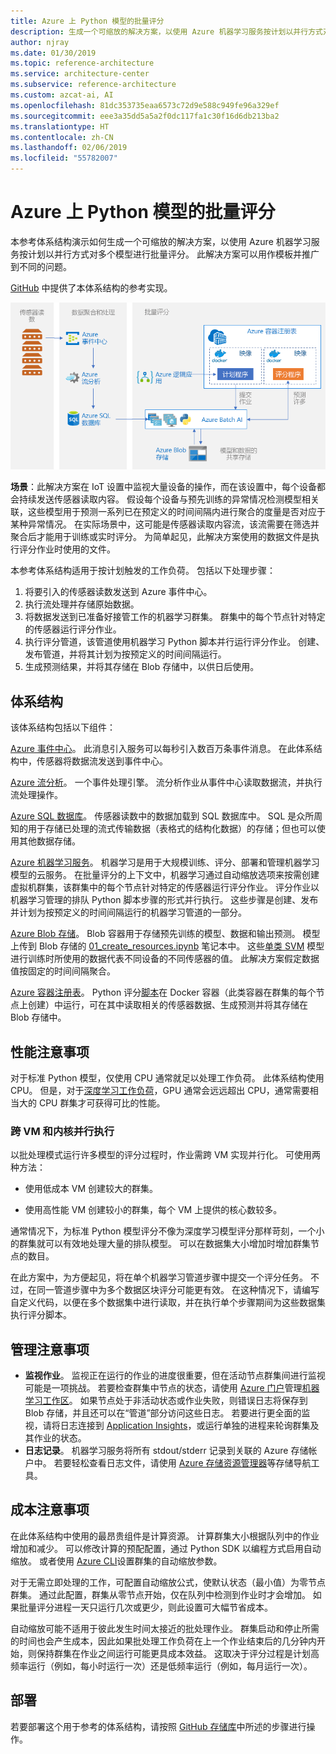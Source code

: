 ```yaml
---
title: Azure 上 Python 模型的批量评分
description: 生成一个可缩放的解决方案，以使用 Azure 机器学习服务按计划以并行方式对模型进行批量评分。
author: njray
ms.date: 01/30/2019
ms.topic: reference-architecture
ms.service: architecture-center
ms.subservice: reference-architecture
ms.custom: azcat-ai, AI
ms.openlocfilehash: 81dc353735eaa6573c72d9e588c949fe96a329ef
ms.sourcegitcommit: eee3a35dd5a5a2f0dc117fa1c30f16d6db213ba2
ms.translationtype: HT
ms.contentlocale: zh-CN
ms.lasthandoff: 02/06/2019
ms.locfileid: "55782007"
---
```

# <a name="batch-scoring-of-python-models-on-azure"></a>Azure 上 Python 模型的批量评分

本参考体系结构演示如何生成一个可缩放的解决方案，以使用 Azure 机器学习服务按计划以并行方式对多个模型进行批量评分。 此解决方案可以用作模板并推广到不同的问题。

[GitHub][github] 中提供了本体系结构的参考实现。

![Azure 上 Python 模型的批量评分](./_images/batch-scoring-python.png)

**场景**：此解决方案在 IoT 设置中监视大量设备的操作，而在该设置中，每个设备都会持续发送传感器读取内容。 假设每个设备与预先训练的异常情况检测模型相关联，这些模型用于预测一系列已在预定义的时间间隔内进行聚合的度量是否对应于某种异常情况。 在实际场景中，这可能是传感器读取内容流，该流需要在筛选并聚合后才能用于训练或实时评分。 为简单起见，此解决方案使用的数据文件是执行评分作业时使用的文件。

本参考体系结构适用于按计划触发的工作负荷。 包括以下处理步骤：
1.  将要引入的传感器读数发送到 Azure 事件中心。
2.  执行流处理并存储原始数据。
3.  将数据发送到已准备好接管工作的机器学习群集。 群集中的每个节点针对特定的传感器运行评分作业。 
4.  执行评分管道，该管道使用机器学习 Python 脚本并行运行评分作业。 创建、发布管道，并将其计划为按预定义的时间间隔运行。
5.  生成预测结果，并将其存储在 Blob 存储中，以供日后使用。

## <a name="architecture"></a>体系结构

该体系结构包括以下组件：

[Azure 事件中心][event-hubs]。 此消息引入服务可以每秒引入数百万条事件消息。 在此体系结构中，传感器将数据流发送到事件中心。

[Azure 流分析][stream-analytics]。 一个事件处理引擎。 流分析作业从事件中心读取数据流，并执行流处理操作。

[Azure SQL 数据库][sql-database]。 传感器读数中的数据加载到 SQL 数据库中。 SQL 是众所周知的用于存储已处理的流式传输数据（表格式的结构化数据）的存储；但也可以使用其他数据存储。

[Azure 机器学习服务][amls]。 机器学习是用于大规模训练、评分、部署和管理机器学习模型的云服务。 在批量评分的上下文中，机器学习通过自动缩放选项来按需创建虚拟机群集，该群集中的每个节点针对特定的传感器运行评分作业。 评分作业以机器学习管理的排队 Python 脚本步骤的形式并行执行。 这些步骤是创建、发布并计划为按预定义的时间间隔运行的机器学习管道的一部分。

[Azure Blob 存储][storage]。 Blob 容器用于存储预先训练的模型、数据和输出预测。 模型上传到 Blob 存储的 [01_create_resources.ipynb][create-resources] 笔记本中。 这些[单类 SVM][one-class-svm] 模型进行训练时所使用的数据代表不同设备的不同传感器的值。 此解决方案假定数据值按固定的时间间隔聚合。

[Azure 容器注册表][acr]。 Python 评分[脚本][pyscript]在 Docker 容器（此类容器在群集的每个节点上创建）中运行，可在其中读取相关的传感器数据、生成预测并将其存储在 Blob 存储中。

## <a name="performance-considerations"></a>性能注意事项

对于标准 Python 模型，仅使用 CPU 通常就足以处理工作负荷。 此体系结构使用 CPU。 但是，对于[深度学习工作负荷][deep]，GPU 通常会远远超出 CPU，通常需要相当大的 CPU 群集才可获得可比的性能。

### <a name="parallelizing-across-vms-vs-cores"></a>跨 VM 和内核并行执行

以批处理模式运行许多模型的评分过程时，作业需跨 VM 实现并行化。 可使用两种方法：

* 使用低成本 VM 创建较大的群集。

* 使用高性能 VM 创建较小的群集，每个 VM 上提供的核心数较多。

通常情况下，为标准 Python 模型评分不像为深度学习模型评分那样苛刻，一个小的群集就可以有效地处理大量的排队模型。 可以在数据集大小增加时增加群集节点的数目。

在此方案中，为方便起见，将在单个机器学习管道步骤中提交一个评分任务。 不过，在同一管道步骤中为多个数据区块评分可能更有效。 在这种情况下，请编写自定义代码，以便在多个数据集中进行读取，并在执行单个步骤期间为这些数据集执行评分脚本。

## <a name="management-considerations"></a>管理注意事项

- **监视作业**。 监视正在运行的作业的进度很重要，但在活动节点群集间进行监视可能是一项挑战。 若要检查群集中节点的状态，请使用 [Azure 门户][portal]管理[机器学习工作区][ml-workspace]。 如果节点处于非活动状态或作业失败，则错误日志将保存到 Blob 存储，并且还可以在“管道”部分访问这些日志。 若要进行更全面的监视，请将日志连接到 [Application Insights][app-insights]，或运行单独的进程来轮询群集及其作业的状态。
-   **日志记录**。 机器学习服务将所有 stdout/stderr 记录到关联的 Azure 存储帐户中。 若要轻松查看日志文件，请使用 [Azure 存储资源管理器][explorer]等存储导航工具。

## <a name="cost-considerations"></a>成本注意事项

在此体系结构中使用的最昂贵组件是计算资源。 计算群集大小根据队列中的作业增加和减少。 可以修改计算的预配配置，通过 Python SDK 以编程方式启用自动缩放。 或者使用 [Azure CLI][cli]设置群集的自动缩放参数。

对于无需立即处理的工作，可配置自动缩放公式，使默认状态（最小值）为零节点群集。 通过此配置，群集从零节点开始，仅在队列中检测到作业时才会增加。 如果批量评分进程一天只运行几次或更少，则此设置可大幅节省成本。

自动缩放可能不适用于彼此发生时间太接近的批处理作业。 群集启动和停止所需的时间也会产生成本，因此如果批处理工作负荷在上一个作业结束后的几分钟内开始，则保持群集在作业之间运行可能更具成本效益。 这取决于评分过程是计划高频率运行（例如，每小时运行一次）还是低频率运行（例如，每月运行一次）。


## <a name="deployment"></a>部署

若要部署这个用于参考的体系结构，请按照 [GitHub 存储库][github]中所述的步骤进行操作。

[acr]: /azure/container-registry/container-registry-intro
[ai]: /azure/application-insights/app-insights-overview
[aml-compute]: /azure/machine-learning/service/how-to-set-up-training-targets#amlcompute
[amls]: /azure/machine-learning/service/overview-what-is-azure-ml
[automatic-scaling]: /azure/batch/batch-automatic-scaling
[azure-files]: /azure/storage/files/storage-files-introduction
[cli]: https://docs.microsoft.com/en-us/cli/azure
[create-resources]: https://github.com/Microsoft/AMLBatchScoringPipeline/blob/master/01_create_resources.ipynb
[deep]: /azure/architecture/reference-architectures/ai/batch-scoring-deep-learning
[event-hubs]: /azure/event-hubs/event-hubs-geo-dr
[explorer]: https://azure.microsoft.com/en-us/features/storage-explorer/
[github]: https://github.com/Microsoft/AMLBatchScoringPipeline
[one-class-svm]: http://scikit-learn.org/stable/modules/generated/sklearn.svm.OneClassSVM.html
[portal]: https://portal.azure.com
[ml-workspace]: https://docs.microsoft.com/en-us/azure/machine-learning/studio/create-workspace
[python-script]: https://github.com/Azure/BatchAIAnomalyDetection/blob/master/batchai/predict.py
[pyscript]: https://github.com/Microsoft/AMLBatchScoringPipeline/blob/master/scripts/predict.py
[storage]: /azure/storage/blobs/storage-blobs-overview
[stream-analytics]: /azure/stream-analytics/
[sql-database]: https://docs.microsoft.com/en-us/azure/sql-database/
[app-insights]: https://docs.microsoft.com/en-us/azure/application-insights/app-insights-overview
